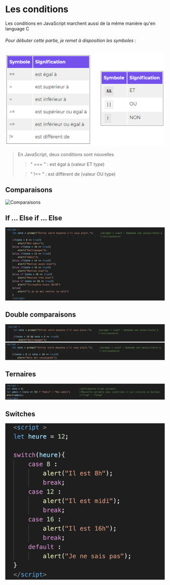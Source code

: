 # Les conditions

Les conditions en JavaScript marchent aussi de la même manière qu'en language C     

###### Pour débuter cette partie, je remet à disposition les symboles :

![Symboles](https://raw.githubusercontent.com/YanisJdz/learning-javascript/master/4Conditions/assets/symboles.png "Les symboles de comparaison")

>En JavaScript, deux conditions sont nouvelles
>
>> " === " : est égal à (valeur ET type) 
>
>> " !== " : est différent de (valeur OU type)


## Comparaisons 

![Comparaisons](https://raw.githubusercontent.com/YanisJdz/learning-javascript/master/4Conditions/assets/comparaisons.png"Comparaison")


## If ... Else if ... Else

![If](https://raw.githubusercontent.com/YanisJdz/learning-javascript/master/4Conditions/assets/if.png "If... Else if ... Else")


## Double comparaisons

![Doubles](https://raw.githubusercontent.com/YanisJdz/learning-javascript/master/4Conditions/assets/double1.png "Les doubles comparaison")
![Doubles](https://raw.githubusercontent.com/YanisJdz/learning-javascript/master/4Conditions/assets/double2.png "Les doubles comparaison")

## Ternaires 

![Ternaires](https://raw.githubusercontent.com/YanisJdz/learning-javascript/master/4Conditions/assets/ternaires.png "Les conditions ternaires")

## Switches

![Switches](https://raw.githubusercontent.com/YanisJdz/learning-javascript/master/4Conditions/assets/switch.png "Les switches")